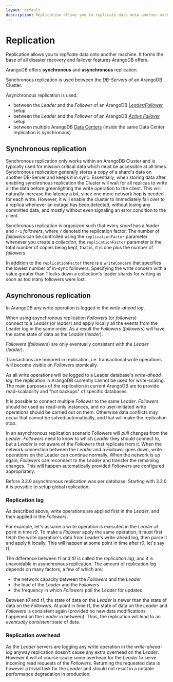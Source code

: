 ```yaml
---
layout: default
description: Replication allows you to replicate data onto another machine
---
```

Replication
===========

Replication allows you to *replicate* data onto another machine. It
forms the base of all disaster recovery and failover features ArangoDB
offers. 

ArangoDB offers **synchronous** and **asynchronous** replication.

Synchronous replication is used between the _DB-Servers_ of an ArangoDB
Cluster.

Asynchronous replication is used:

- between the _Leader_ and the _Follower_ of an ArangoDB
  [_Leader/Follower_](architecture-deployment-modes-leader-follower.html) setup
- between the _Leader_ and the _Follower_ of an ArangoDB
  [_Active Failover_](architecture-deployment-modes-active-failover.html) setup
- between multiple ArangoDB [Data Centers](architecture-deployment-modes-dc2-dc.html)
  (inside the same Data Center replication is synchronous)

Synchronous replication
-----------------------

Synchronous replication only works within an ArangoDB Cluster and is typically
used for mission critical data which must be accessible at all
times. Synchronous replication generally stores a copy of a shard's
data on another DB-Server and keeps it in sync. Essentially, when storing
data after enabling synchronous replication the Cluster will wait for
all replicas to write all the data before greenlighting the write
operation to the client. This will naturally increase the latency a
bit, since one more network hop is needed for each write. However, it
will enable the cluster to immediately fail over to a replica whenever
an outage has been detected, without losing any committed data, and
mostly without even signaling an error condition to the client. 

Synchronous replication is organized such that every _shard_ has a
_leader_ and `r-1` _followers_, where `r` denoted the replication
factor. The number of _followers_ can be controlled using the
`replicationFactor` parameter whenever you create a _collection_, the
`replicationFactor` parameter is the total number of copies being
kept, that is, it is one plus the number of _followers_.

In addition to the `replicationFactor` there is a `writeConcern` that
specifies the lowest number of in-sync followers. Specifying the write concern
with a value greater than _1_ locks down a collection's leader shards for
writing as soon as too many followers were lost.

Asynchronous replication
------------------------

In ArangoDB any write operation is logged in the _write-ahead
log_. 

When using asynchronous replication _Followers_ (or _followers_)  
connect to a _Leader_ (or _leader_) and apply locally all the events from
the Leader log in the same order. As a result the _Followers_ (_followers_) 
will have the same state of data as the _Leader_ (_leader_).

_Followers_ (_followers_) are only eventually consistent with the _Leader_ (_leader_).

Transactions are honored in replication, i.e. transactional write operations will 
become visible on _Followers_ atomically.

As all write operations will be logged to a Leader database's _write-ahead log_, the 
replication in ArangoDB currently cannot be used for write-scaling. The main purposes 
of the replication in current ArangoDB are to provide read-scalability and "hot backups" 
of specific databases.

It is possible to connect multiple _Follower_ to the same _Leader_. _Followers_ should be used
as read-only instances, and no user-initiated write operations 
should be carried out on them. Otherwise data conflicts may occur that cannot be solved 
automatically, and that will make the replication stop.

In an asynchronous replication scenario Followers will _pull_ changes 
from the _Leader_. _Followers_ need to know to which _Leader_ they should 
connect to, but a _Leader_ is not aware of the _Followers_ that replicate from it. 
When the network connection between the _Leader_ and a _Follower_ goes down, write 
operations on the Leader can continue normally. When the network is up again, _Followers_ 
can reconnect to the _Leader_ and transfer the remaining changes. This will 
happen automatically provided _Followers_ are configured appropriately.

Before 3.3.0 asynchronous replication was per database. Starting with 3.3.0 it is possible
to setup global replication.

### Replication lag

As described above, write operations are applied first in the _Leader_, and then applied 
in the _Followers_. 

For example, let's assume a write operation is executed in the _Leader_ 
at point in time _t0_. To make a _Follower_ apply the same operation, it must first 
fetch the write operation's data from Leader's write-ahead log, then parse it and 
apply it locally. This will happen at some point in time after _t0_, let's say _t1_. 

The difference between _t1_ and _t0_ is called the _replication lag_, and it is unavoidable 
in asynchronous replication. The amount of replication _lag_ depends on many factors, a 
few of which are:

- the network capacity between the _Followers_ and the _Leader_
- the load of the _Leader_ and the _Followers_
- the frequency in which _Followers_ poll the _Leader_ for updates

Between _t0_ and _t1_, the state of data on the _Leader_ is newer than the state of data
on the _Followers_. At point in time _t1_, the state of data on the _Leader_ and _Followers_
is consistent again (provided no new data modifications happened on the _Leader_ in
between). Thus, the replication will lead to an _eventually consistent_ state of data.

### Replication overhead

As the _Leader_ servers are logging any write operation in the _write-ahead-log_
anyway replication doesn't cause any extra overhead on the _Leader_. However it
will of course cause some overhead for the _Leader_ to serve incoming read
requests of the _Followers_. Returning the requested data is however a trivial
task for the _Leader_ and should not result in a notable performance
degradation in production.
